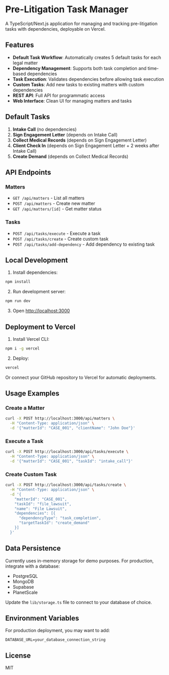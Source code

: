 # Pre-Litigation Task Manager

A TypeScript/Next.js application for managing and tracking pre-litigation tasks with dependencies, deployable on Vercel.

## Features

- **Default Task Workflow**: Automatically creates 5 default tasks for each legal matter
- **Dependency Management**: Supports both task completion and time-based dependencies
- **Task Execution**: Validates dependencies before allowing task execution
- **Custom Tasks**: Add new tasks to existing matters with custom dependencies
- **REST API**: Full API for programmatic access
- **Web Interface**: Clean UI for managing matters and tasks

## Default Tasks

1. **Intake Call** (no dependencies)
2. **Sign Engagement Letter** (depends on Intake Call)
3. **Collect Medical Records** (depends on Sign Engagement Letter)
4. **Client Check In** (depends on Sign Engagement Letter + 2 weeks after Intake Call)
5. **Create Demand** (depends on Collect Medical Records)

## API Endpoints

### Matters
- `GET /api/matters` - List all matters
- `POST /api/matters` - Create new matter
- `GET /api/matters/[id]` - Get matter status

### Tasks
- `POST /api/tasks/execute` - Execute a task
- `POST /api/tasks/create` - Create custom task
- `POST /api/tasks/add-dependency` - Add dependency to existing task

## Local Development

1. Install dependencies:
```bash
npm install
```

2. Run development server:
```bash
npm run dev
```

3. Open [http://localhost:3000](http://localhost:3000)

## Deployment to Vercel

1. Install Vercel CLI:
```bash
npm i -g vercel
```

2. Deploy:
```bash
vercel
```

Or connect your GitHub repository to Vercel for automatic deployments.

## Usage Examples

### Create a Matter
```bash
curl -X POST http://localhost:3000/api/matters \
  -H "Content-Type: application/json" \
  -d '{"matterId": "CASE_001", "clientName": "John Doe"}'
```

### Execute a Task
```bash
curl -X POST http://localhost:3000/api/tasks/execute \
  -H "Content-Type: application/json" \
  -d '{"matterId": "CASE_001", "taskId": "intake_call"}'
```

### Create Custom Task
```bash
curl -X POST http://localhost:3000/api/tasks/create \
  -H "Content-Type: application/json" \
  -d '{
    "matterId": "CASE_001",
    "taskId": "file_lawsuit",
    "name": "File Lawsuit",
    "dependencies": [{
      "dependencyType": "task_completion",
      "targetTaskId": "create_demand"
    }]
  }'
```

## Data Persistence

Currently uses in-memory storage for demo purposes. For production, integrate with a database:

- PostgreSQL
- MongoDB
- Supabase
- PlanetScale

Update the `lib/storage.ts` file to connect to your database of choice.

## Environment Variables

For production deployment, you may want to add:

```env
DATABASE_URL=your_database_connection_string
```

## License

MIT
